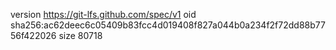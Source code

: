 version https://git-lfs.github.com/spec/v1
oid sha256:ac62deec6c05409b83fcc4d019408f827a044b0a234f2f72dd88b7756f422026
size 80718
